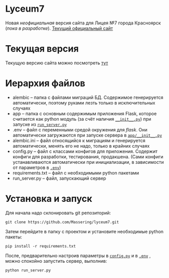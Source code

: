 # Lyceum7
Новая _неофициальная_ версия сайта для Лицея №7 города Красноярск (_пока в разработке_).
[Текущий официальный сайт](http://lyceum7.ru/index)

# Текущая версия
Текущую версию сайта можно посмотреть [тут](http://pomogite.pythonanywhere.com/)

# Иерархия файлов
- alembic – папка с файлами миграций БД. Содержимое генерируется автоматически, поэтому руками лезть
    только в исключительных случаях
- app – папка с основным содержимым приложения Flask, которое считается как python модуль (за счёт наличия 
    [`__init__.py`](https://github.com/Massering/lyceum7/blob/master/app/__init__.py)) 
    при запуске из 
    [`run_server.py`](https://github.com/Massering/lyceum7/blob/master/run_server.py)
- .env – файл с переменными средой окружения для _flask_. 
    Они автоматически загружаются при запуске сервера в 
    [`app/__init__.py`](https://github.com/Massering/lyceum7/blob/master/app/__init__.py)
- alembic.ini – файл относящийся к миграциям и генерируется автоматически, 
    менять его не надо, только в крайних случаях
- config.py – файл с классами конфигов для приложения. Содержит конфиги для 
    разработки, тестирования, продакшена. (Сами конфиги устанавливаются автоматически при
    инициализации, в зависимости от параметров в [`.env`](https://github.com/Massering/lyceum7/blob/master/.env))
- requirements.txt – файл с необходимыми python пакетами
- run_server.py – файл, запускающий сервер

# Установка и запуск
Для начала надо склонировать git репозиторий:
```shell script
git clone https://github.com/Massering/lyceum7.git
```
Затем перейдите в папку с проектом и установите необходимые python пакеты:
```shell script
pip install -r requirements.txt
```
После, предварительно настроив параметры в [`config.py`](https://github.com/Massering/lyceum7/blob/master/config.py)
и в [`.env`](https://github.com/Massering/lyceum7/blob/master/.env)
, можно спокойно запустить сервер, выполнив:
```shell script
python run_server.py
```
